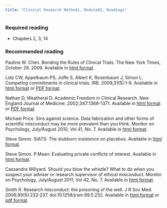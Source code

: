 ```yaml
---
title: "Clinical Research Methods, Module02, Readings"
---
```


### Required reading

+ Chapters 2, 3, 14

### Recommended reading <a name="recommended"></a>

Pauline W. Chen. Bending the Rules of Clinical Trials. The New York Times, October 29, 2009. Available in [html format](https://www.nytimes.com/2009/10/29/health/29chen.html).

Lidz CW, Appelbaum PS, Joffe S, Albert K, Rosenbaum J, Simon L. Competing commitments in clinical trials. IRB. 2009;31(5):1-6. Available in [html format](https://www.ncbi.nlm.nih.gov/pmc/articles/PMC3677602/) or [PDF format](https://www.ncbi.nlm.nih.gov/pmc/articles/PMC3677602/pdf/nihms474746.pdf).

Nathan D, Weatheral D. Academic Freedom in Clinical Research. New England Journal of Medicine. 2002;347:1368-1371. Available in [html format](http://content.nejm.org/cgi/content/extract/347/17/1368) or [PDF format](https://www.nejm.org/doi/pdf/10.1056/NEJMsb020394).

Michael Price. Sins against science. Data fabrication and other forms of scientific misconduct may be more prevalent than you think. Monitor on Psychology, July/August 2010, Vol 41, No. 7. Available in [html format](https://www.apa.org/monitor/2010/07-08/misconduct.aspx).

Steve Simon. StATS: The stubborn insistence on placebos. Available in [html format](http://www.pmean.com/07/StubbornInsistence.html).

Steve Simon. P.Mean: Evaluating private conflicts of interest. Available in [html format](http://www.pmean.com/08/PrivateConflicts.html).

Cassandra Willyard. Should you blow the whistle? What to do when you suspect your adviser or research supervisor of ethical misconduct. Monitor on Psychology, July/August 2011, Vol 42, No. 7. Available in [html format](https://www.apa.org/monitor/2011/07-08/graduate-misconduct.aspx).

Smith R. Research misconduct: the poisoning of the well. J R Soc Med. 2006;99(5):232‐237. doi:10.1258/jrsm.99.5.232. Available in [html format](https://www.ncbi.nlm.nih.gov/pmc/articles/PMC1457763/) or [pdf format](https://www.ncbi.nlm.nih.gov/pmc/articles/PMC1457763/pdf/0232.pdf).
